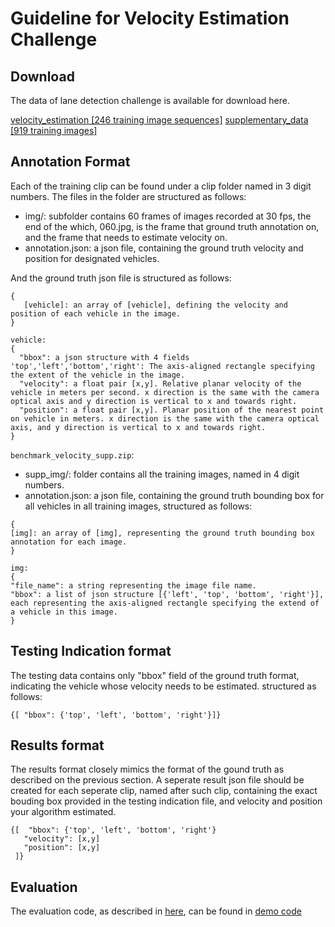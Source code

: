 # Guideline for Velocity Estimation Challenge

## Download
The data of lane detection challenge is available for download here.

[velocity_estimation [246 training image sequences]](https://s3-us-west-2.amazonaws.com/benchmark.tusimple.ai/benchmark_velocity.zip)
[supplementary_data [919 training images]](https://s3-us-west-2.amazonaws.com/benchmark.tusimple.ai/benchmark_velocity_supp.zip)

## Annotation Format

Each of the training clip can be found under a clip folder named in 3 digit numbers.
The files in the folder are structured as follows:
 - img/:  subfolder contains 60 frames of images recorded at 30 fps, the end of the which, 060.jpg, is the frame that ground truth annotation on, and the frame that needs to estimate velocity on.
 - annotation.json: a json file, containing the ground truth velocity and position for designated vehicles.  

And the ground truth json file is structured as follows:
```
{
   [vehicle]: an array of [vehicle], defining the velocity and position of each vehicle in the image.
}

vehicle:
{
  "bbox": a json structure with 4 fields 'top','left','bottom','right': The axis-aligned rectangle specifying the extent of the vehicle in the image.
  "velocity": a float pair [x,y]. Relative planar velocity of the vehicle in meters per second. x direction is the same with the camera optical axis and y direction is vertical to x and towards right.
  "position": a float pair [x,y]. Planar position of the nearest point on vehicle in meters. x direction is the same with the camera optical axis, and y direction is vertical to x and towards right.
}
```

`benchmark_velocity_supp.zip`:
  - supp_img/: folder contains all the training images, named in 4 digit numbers.
  - annotation.json: a json file, containing the ground truth bounding box for all vehicles in all training images, structured as follows:
```
{
[img]: an array of [img], representing the ground truth bounding box annotation for each image.
}

img:
{
"file_name": a string representing the image file name.
"bbox": a list of json structure [{'left', 'top', 'bottom', 'right'}], each representing the axis-aligned rectangle specifying the extend of a vehicle in this image.
}
```

## Testing Indication format
The testing data contains only "bbox" field of the ground truth format, indicating the vehicle whose velocity needs to be estimated. structured as follows:
```
{[ "bbox": {'top', 'left', 'bottom', 'right'}]}
```

## Results format

The results format closely mimics the format of the gound truth as described on the previous section. A seperate result json file should be created for each seperate clip, named after such clip, containing the exact bouding box provided in the testing indication file, and velocity and position your algorithm estimated.
```
{[  "bbox": {'top', 'left', 'bottom', 'right'}
   "velocity": [x,y]
   "position": [x,y]
 ]}
```

## Evaluation
The evaluation code, as described in [here](http://benchmark.tusimple.ai/#/challenge/velocity/readme), can be found in [demo code](https://github.com/TuSimple/tusimple-benchmark/blob/master/example/velocity_demo.ipynb)
